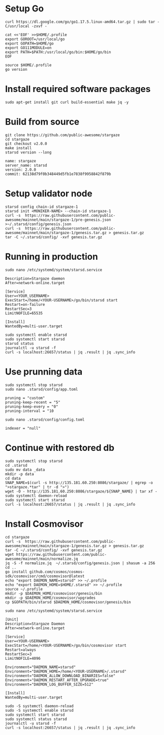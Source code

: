 # Setup Go  
`curl https://dl.google.com/go/go1.17.5.linux-amd64.tar.gz | sudo tar -C/usr/local -zxvf -`  
```
cat <<'EOF' >>$HOME/.profile
export GOROOT=/usr/local/go
export GOPATH=$HOME/go
export GO111MODULE=on
export PATH=$PATH:/usr/local/go/bin:$HOME/go/bin
EOF
```
`source $HOME/.profile`  
`go version`    
# Install required software packages  
`sudo apt-get install git curl build-essential make jq -y`    
# Build from source  
`git clone https://github.com/public-awesome/stargaze`  
`cd stargaze`  
`git checkout v2.0.0`  
`make install`    
`starsd version --long`  
```
name: stargaze
server_name: starsd
version: 2.0.0
commit: 62138d79f0b348449d5fb1e7838f9958842f879b
```
# Setup validator node  
`starsd config chain-id stargaze-1`  
`starsd init <MONIKER-NAME> --chain-id stargaze-1`  
`curl -s  https://raw.githubusercontent.com/public-awesome/mainnet/main/stargaze-1/pre-genesis.json >~/.starsd/config/genesis.json`  
`curl -s  https://raw.githubusercontent.com/public-awesome/mainnet/main/stargaze-1/genesis.tar.gz > genesis.tar.gz`  
`tar -C ~/.starsd/config/ -xvf genesis.tar.gz`  
# Running in production  
`sudo nano /etc/systemd/system/starsd.service`  
```
Description=Stargaze daemon
After=network-online.target

[Service]
User=<YOUR_USERNAME>
ExecStart=/home/<YOUR-USERNAME>/go/bin/starsd start
Restart=on-failure
RestartSec=3
LimitNOFILE=65535

[Install]
WantedBy=multi-user.target
```
`sudo systemctl enable starsd`  
`sudo systemctl start starsd`  
`starsd status`  
`journalctl -u starsd -f`  
`curl -s localhost:26657/status | jq .result | jq .sync_info`  
# Use prunning data    
`sudo systemctl stop starsd`  
`sudo nano .starsd/config/app.toml`  
```
pruning = "custom"
pruning-keep-recent = "5"
pruning-keep-every = "0"
pruning-interval = "10
```
`sudo nano .starsd/config/config.toml`  
```
indexer = "null"
```
# Continue with restored db    
`sudo systemctl stop starsd`  
`cd .starsd`  
`sudo mv data _data`  
`mkdir -p data`  
`cd data`  
`SNAP_NAME=$(curl -s http://135.181.60.250:8086/stargaze/ | egrep -o ">stargaze.*tar" | tr -d ">")`  
`wget -O - http://135.181.60.250:8086/stargaze/${SNAP_NAME} | tar xf -`  
`sudo systemctl daemon-reload`  
`sudo systemctl start starsd`  
`curl -s localhost:26657/status | jq .result | jq .sync_info`  
# Install Cosmovisor  
`cd stargaze`  
`curl -s  https://raw.githubusercontent.com/public-awesome/mainnet/main/stargaze-1/genesis.tar.gz > genesis.tar.gz`  
`tar -C ~/.starsd/config/ -xvf genesis.tar.gz`  
`wget https://raw.githubusercontent.com/public-awesome/mainnet/main/normalize.jq`  
`jq -S -f normalize.jq  ~/.starsd/config/genesis.json | shasum -a 256`  
`cd ..`  
`go install github.com/cosmos/cosmos-sdk/cosmovisor/cmd/cosmovisor@latest`  
`echo "export DAEMON_NAME=starsd" >> ~/.profile`  
`echo "export DAEMON_HOME=$HOME/.starsd" >> ~/.profile`  
`source ~/.profile`  
`mkdir -p $DAEMON_HOME/cosmovisor/genesis/bin`  
`mkdir -p $DAEMON_HOME/cosmovisor/upgrades`  
`cp $GOPATH/bin/starsd $DAEMON_HOME/cosmovisor/genesis/bin`  

`sudo nano /etc/systemd/system/starsd.service`  
```
[Unit]
Description=Stargaze Daemon
After=network-online.target

[Service]
User=<YOUR-USERNAME>
ExecStart=/home/<YOUR-USERNAME>/go/bin/cosmovisor start
Restart=always
RestartSec=3
LimitNOFILE=4096

Environment="DAEMON_NAME=starsd"
Environment="DAEMON_HOME=/home/<YOUR-USERNAME>/.starsd"
Environment="DAEMON_ALLOW_DOWNLOAD_BINARIES=false"
Environment="DAEMON_RESTART_AFTER_UPGRADE=true"
Environment="DAEMON_LOG_BUFFER_SIZE=512"

[Install]
WantedBy=multi-user.target
```
`sudo -S systemctl daemon-reload`  
`sudo -S systemctl enable starsd`  
`sudo systemctl start starsd`  
`sudo systemctl status starsd`  
`journalctl -u starsd -f`  
`curl -s localhost:26657/status | jq .result | jq .sync_info`  
